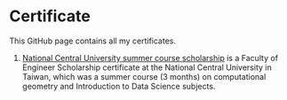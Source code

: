 # Certificate
This GitHub page contains all my certificates.
1. [National Central University summer course scholarship](https://github.com/micsupasun/certificate/blob/main/NCU_certificate/README.md) is a Faculty of Engineer Scholarship certificate at the National Central University in Taiwan, which was a summer course (3 months) on computational geometry and Introduction to Data Science subjects.
